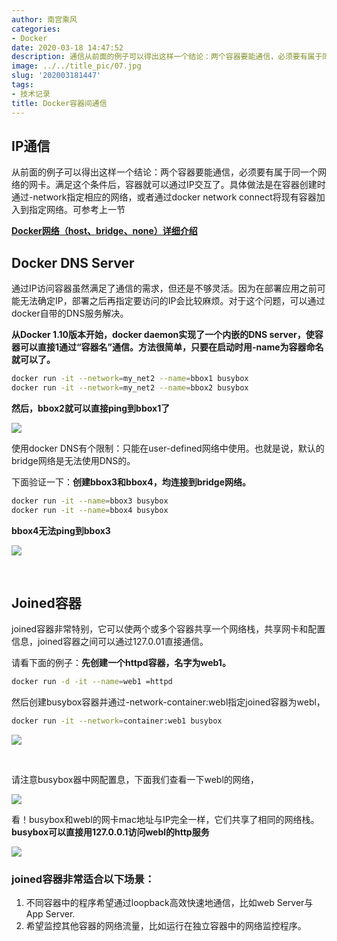 ```yaml
---
author: 南宫乘风
categories:
- Docker
date: 2020-03-18 14:47:52
description: 通信从前面的例子可以得出这样一个结论：两个容器要能通信，必须要有属于同一个网络的网卡。满足这个条件后，容器就可以通过交互了。具体做法是在容器创建时通过指定相应的网络，或者通过将现有容器加入到指定网络。。。。。。。。
image: ../../title_pic/07.jpg
slug: '202003181447'
tags:
- 技术记录
title: Docker容器间通信
---
```


<!--more-->

## IP通信

从前面的例子可以得出这样一个结论：两个容器要能通信，必须要有属于同一个网络的网卡。满足这个条件后，容器就可以通过IP交互了。具体做法是在容器创建时通过-network指定相应的网络，或者通过docker network connect将现有容器加入到指定网络。可参考上一节

**[Docker网络（host、bridge、none）详细介绍](https://blog.csdn.net/heian_99/article/details/104914945)**

## Docker DNS Server

通过IP访问容器虽然满足了通信的需求，但还是不够灵活。因为在部署应用之前可能无法确定IP，部署之后再指定要访问的IP会比较麻烦。对于这个问题，可以通过docker自带的DNS服务解决。

**从Docker 1.10版本开始，docker daemon实现了一个内嵌的DNS server，使容器可以直接1通过“容器名”通信。方法很简单，只要在启动时用-name为容器命名就可以了。**

```bash
docker run -it --network=my_net2 --name=bbox1 busybox 
docker run -it --network=my_net2 --name=bbox2 busybox
```

**然后，bbox2就可以直接ping到bbox1了**

![](../../image/20200318144200839.png)

使用docker DNS有个限制：只能在user-defined网络中使用。也就是说，默认的bridge网络是无法使用DNS的。

下面验证一下：**创建bbox3和bbox4，均连接到bridge网络。**

```bash
docker run -it --name=bbox3 busybox 
docker run -it --name=bbox4 busybox
```

**bbox4无法ping到bbox3**

![](../../image/20200318144318852.png)

 

## Joined容器

joined容器非常特别，它可以使两个或多个容器共享一个网络栈，共享网卡和配置信息，joined容器之间可以通过127.0.01直接通信。

请看下面的例子：**先创建一个httpd容器，名字为web1。**

```bash
docker run -d -it --name=web1 =httpd
```

然后创建busybox容器并通过-network-container:webl指定joined容器为webl，

```bash
docker run -it --network=container:web1 busybox
```

![](../../image/20200318144541356.png)

 

请注意busybox器中网配置息，下面我们查看一下webl的网络，

![](../../image/20200318144601257.png)

看！busybox和webl的网卡mac地址与IP完全一样，它们共享了相同的网络栈。  
**busybox可以直接用127.0.0.1访问webl的http服务**

![](../../image/20200318144619828.png)

### joined容器非常适合以下场景：

1.  不同容器中的程序希望通过loopback高效快速地通信，比如web Server与App Server.
2.  希望监控其他容器的网络流量，比如运行在独立容器中的网络监控程序。
